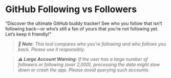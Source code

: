 # GitHub Following vs Followers

"Discover the ultimate GitHub buddy tracker! See who you follow that isn’t following back—or who’s still a fan of yours that you’re not following yet. Let’s keep it friendly!"

> **_📝 Note_**:
> _This tool compares who you’re following and who follows you back. Please use it responsibly._

> **_⚠️ Large Account Warning_**:
> _If the user has a large number of followers or following (over 2,000), processing the data might slow down or crash the app. Please avoid querying such accounts._

